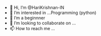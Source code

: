 - 👋 Hi, I’m @HariKrishnan-IN
- 👀 I’m interested in ...Programming (python) 
- 🌱 I’m a beginnner
- 💞️ I’m looking to collaborate on ...
- 📫 How to reach me ...

<!---
HariKrishnan-IN/HariKrishnan-IN is a ✨ special ✨ repository because its `README.md` (this file) appears on your GitHub profile.
You can click the Preview link to take a look at your changes.
--->
